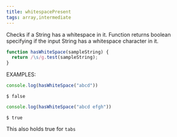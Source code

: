 ```yaml
---
title: whitespacePresent
tags: array,intermediate
---
```


Checks if a String has a whitespace in it.
Function returns boolean specifying if the input String has a whitespace character in it.

```js
function hasWhiteSpace(sampleString) {
  return /\s/g.test(sampleString);
}
```
EXAMPLES:

```js
console.log(hasWhiteSpace("abcd"))
```
`$ false`


```js
console.log(hasWhiteSpace("abcd efgh"))
```
`$ true`

This also holds true for `tabs`